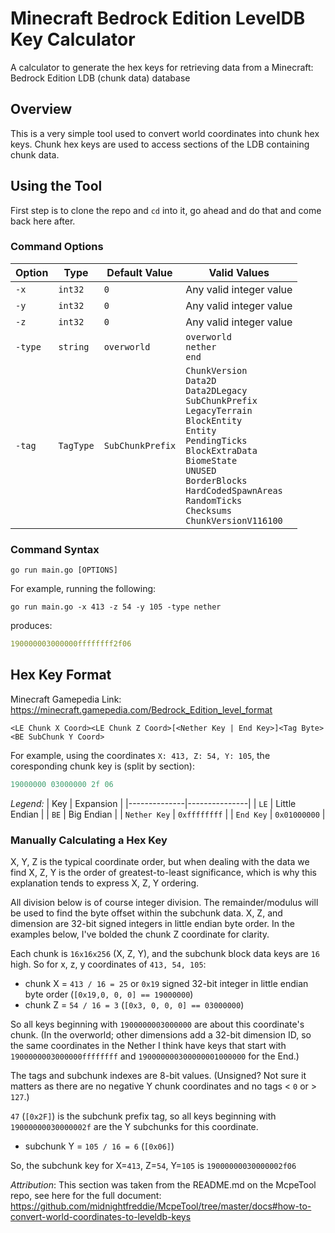 # Minecraft Bedrock Edition LevelDB Key Calculator
A calculator to generate the hex keys for retrieving data from a Minecraft: Bedrock Edition LDB (chunk data) database

## Overview

This is a very simple tool used to convert world coordinates into chunk hex keys. Chunk hex keys are used to access sections of the LDB containing chunk data.

## Using the Tool

First step is to clone the repo and `cd` into it, go ahead and do that and come back here after.

### Command Options

| Option  | Type      | Default Value    | Valid Values                                                                                                                                                                                                                                                                           |
|---------|-----------|------------------|----------------------------------------------------------------------------------------------------------------------------------------------------------------------------------------------------------------------------------------------------------------------------------------|
| `-x`    | `int32`   | `0`              | Any valid integer value                                                                                                                                                                                                                                                                |
| `-y`    | `int32`   | `0`              | Any valid integer value                                                                                                                                                                                                                                                                |
| `-z`    | `int32`   | `0`              | Any valid integer value                                                                                                                                                                                                                                                                |
| `-type` | `string`  | `overworld`      | `overworld`<br>`nether`<br>`end`                                                                                                                                                                                                                                                       |
| `-tag`  | `TagType` | `SubChunkPrefix` | `ChunkVersion`<br>`Data2D`<br>`Data2DLegacy`<br>`SubChunkPrefix`<br>`LegacyTerrain`<br>`BlockEntity`<br>`Entity`<br>`PendingTicks`<br>`BlockExtraData`<br>`BiomeState`<br>`UNUSED`<br>`BorderBlocks`<br>`HardCodedSpawnAreas`<br>`RandomTicks`<br>`Checksums`<br>`ChunkVersionV116100` |

### Command Syntax

```shell
go run main.go [OPTIONS]
```

For example, running the following:

```shell
go run main.go -x 413 -z 54 -y 105 -type nether
```

produces:

```yaml
190000003000000ffffffff2f06
```

## Hex Key Format

Minecraft Gamepedia Link: <https://minecraft.gamepedia.com/Bedrock_Edition_level_format>

```golang
<LE Chunk X Coord><LE Chunk Z Coord>[<Nether Key | End Key>]<Tag Byte><BE SubChunk Y Coord>
```

For example, using the coordinates `X: 413, Z: 54, Y: 105`, the coresponding chunk key is (split by section):

```java
19000000 03000000 2f 06
```

*Legend:*
| Key          | Expansion     |
|--------------|---------------|
| `LE`         | Little Endian |
| `BE`         | Big Endian    |
| `Nether Key` | `0xffffffff`  |
| `End Key`    | `0x01000000`  |

### Manually Calculating a Hex Key

X, Y, Z is the typical coordinate order, but when dealing with the data we find X, Z, Y is the order of greatest-to-least significance, which is why this explanation tends to express X, Z, Y ordering.

All division below is of course integer division. The remainder/modulus will be used to find the byte offset within the subchunk data. X, Z, and dimension are 32-bit signed integers in little endian byte order. In the examples below, I've bolded the chunk Z coordinate for clarity.

Each chunk is `16x16x256` (X, Z, Y), and the subchunk block data keys are `16` high. So for x, z, y coordinates of `413, 54, 105`:

- chunk X = `413 / 16 = 25` or `0x19` signed 32-bit integer in little endian byte order (`[0x19,0, 0, 0] == 19000000`)
- chunk Z = `54 / 16 = 3` (`[0x3, 0, 0, 0] == 03000000`) 

So all keys beginning with `1900000003000000` are about this coordinate's chunk. (In the overworld; other dimensions add a 32-bit dimension ID, so the same coordinates in the Nether I think have keys that start with `1900000003000000ffffffff` and `190000000300000001000000` for the End.)

The tags and subchunk indexes are 8-bit values. (Unsigned? Not sure it matters as there are no negative Y chunk coordinates and no tags < `0` or > `127`.)

`47` (`[0x2F]`) is the subchunk prefix tag, so all keys beginning with `19000000030000002f` are the Y subchunks for this coordinate.

- subchunk Y = `105 / 16 = 6` (`[0x06]`)

So, the subchunk key for X=`413`, Z=`54`, Y=`105` is `19000000030000002f06`

*Attribution*: This section was taken from the README.md on the McpeTool repo, see here for the full document: <https://github.com/midnightfreddie/McpeTool/tree/master/docs#how-to-convert-world-coordinates-to-leveldb-keys>